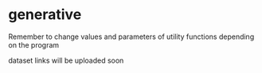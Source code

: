 # generative

Remember to change values and parameters of utility functions depending on the program

dataset links will be uploaded soon